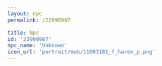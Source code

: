 ```yaml
---
layout: npc
permalink: /22990907

title: Npc
id: '22990907'
npc_name: 'Unknown'
icon_url: 'portrait/mob/11003181_f_haren_p.png'
---
```

